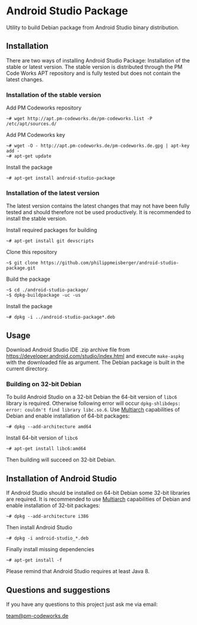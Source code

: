 Android Studio Package
======================

Utility to build Debian package from Android Studio binary distribution.

Installation
------------

There are two ways of installing Android Studio Package: Installation of the stable or latest version. The stable version is distributed through the PM Code Works APT repository and is fully tested but does not contain the latest changes.

### Installation of the stable version

Add PM Codeworks repository

    ~# wget http://apt.pm-codeworks.de/pm-codeworks.list -P /etc/apt/sources.d/

Add PM Codeworks key

    ~# wget -O - http://apt.pm-codeworks.de/pm-codeworks.de.gpg | apt-key add -
    ~# apt-get update

Install the package

    ~# apt-get install android-studio-package

### Installation of the latest version

The latest version contains the latest changes that may not have been fully tested and should therefore not be used productively. It is recommended to install the stable version.

Install required packages for building

    ~# apt-get install git devscripts

Clone this repository

    ~$ git clone https://github.com/philippmeisberger/android-studio-package.git

Build the package

    ~$ cd ./android-studio-package/
    ~$ dpkg-buildpackage -uc -us

Install the package

    ~# dpkg -i ../android-studio-package*.deb

Usage
-----

Download Android Studio IDE .zip archive file from <https://developer.android.com/studio/index.html> and execute `make-aspkg` with the downloaded file as argument. The Debian package is built in the current directory.

### Building on 32-bit Debian

To build Android Studio on a 32-bit Debian the 64-bit version of `libc6` library is required. Otherwise following error will occur `dpkg-shlibdeps: error: couldn't find library libc.so.6`. Use [Multiarch](https://wiki.debian.org/Multiarch/HOWTO) capabilities of Debian and enable installation of 64-bit packages:

    ~# dpkg --add-architecture amd64

Install 64-bit version of `libc6`

    ~# apt-get install libc6:amd64

Then building will succeed on 32-bit Debian.

Installation of Android Studio
------------------------------

If Android Studio should be installed on 64-bit Debian some 32-bit libraries are required. It is recommended to use [Multiarch](https://wiki.debian.org/Multiarch/HOWTO) capabilities of Debian and enable installation of 32-bit packages:

    ~# dpkg --add-architecture i386

Then install Android Studio

    ~# dpkg -i android-studio_*.deb

Finally install missing dependencies

    ~# apt-get install -f

Please remind that Android Studio requires at least Java 8.

Questions and suggestions
-------------------------

If you have any questions to this project just ask me via email:

<team@pm-codeworks.de>
